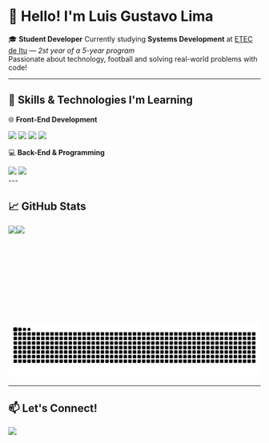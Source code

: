 # 👋 Hello! I'm Luis Gustavo Lima

🎓 **Student Developer** 
Currently studying **Systems Development** at [ETEC de Itu](https://www.etecitu.com.br) — *2st year of a 5-year program*  
Passionate about technology, football and solving real-world problems with code!

---

## 🚀 Skills & Technologies I'm Learning

🌐 **Front-End Development**
<div>
  <link rel="stylesheet" type='text/css' href="https://cdn.jsdelivr.net/gh/devicons/devicon@latest/devicon.min.css" />
  <img src="https://cdn.jsdelivr.net/gh/devicons/devicon/icons/html5/html5-plain.svg" width="30" /> 
  <img src="https://cdn.jsdelivr.net/gh/devicons/devicon/icons/css3/css3-plain.svg" width="30" /> 
  <img src="https://cdn.jsdelivr.net/gh/devicons/devicon/icons/javascript/javascript-plain.svg" width="30" />
  <img src="https://cdn.jsdelivr.net/gh/devicons/devicon@latest/icons/react/react-original.svg" width="30" />
</div>

💻 **Back-End & Programming**
<div>
  <img src="https://cdn.jsdelivr.net/gh/devicons/devicon@latest/icons/csharp/csharp-original.svg" width="30" />
  <img src="https://cdn.jsdelivr.net/gh/devicons/devicon@latest/icons/python/python-original.svg" width="30" />
</div>
---

## 📈 GitHub Stats

<div style="display : flex">
  <img height="180em" src="https://github-readme-stats.vercel.app/api?username=Gustavolima07&show_icons=true&theme=radical&hide=prs"/> 
  <img height="180em" src="https://github-readme-stats.vercel.app/api/top-langs/?username=Gustavolima07&layout=compact&theme=radical&hide=prs)" />        
</div>


![Snake animation](https://github.com/Gustavolima07/Gustavolima07/blob/output/github-contribution-grid-snake.svg)

---

## 📫 Let's Connect!

<div> 
  <a href="www.linkedin.com/in/luis-gustavo-lima-0b7651249" target="_blank"><img src="https://cdn.jsdelivr.net/gh/devicons/devicon@latest/icons/linkedin/linkedin-original.svg" width="30" /></a> 
</div>
